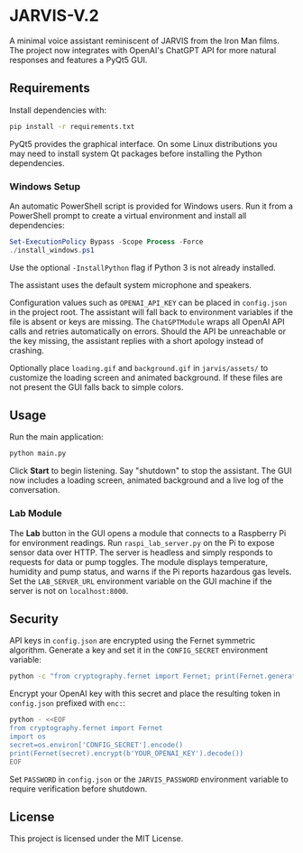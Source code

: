 # JARVIS-V.2

A minimal voice assistant reminiscent of JARVIS from the Iron Man films. The project now integrates with OpenAI's ChatGPT API for more natural responses and features a PyQt5 GUI.

## Requirements

Install dependencies with:

```bash
pip install -r requirements.txt
```

PyQt5 provides the graphical interface. On some Linux distributions you may need
to install system Qt packages before installing the Python dependencies.

### Windows Setup

An automatic PowerShell script is provided for Windows users. Run it from a
PowerShell prompt to create a virtual environment and install all
dependencies:

```powershell
Set-ExecutionPolicy Bypass -Scope Process -Force
./install_windows.ps1
```

Use the optional `-InstallPython` flag if Python 3 is not already installed.

The assistant uses the default system microphone and speakers.

Configuration values such as `OPENAI_API_KEY` can be placed in `config.json` in the project root. The assistant will fall back to environment variables if the file is absent or keys are missing.
The `ChatGPTModule` wraps all OpenAI API calls and retries automatically on errors. Should the API be unreachable or the key missing, the assistant replies with a short apology instead of crashing.

Optionally place `loading.gif` and `background.gif` in `jarvis/assets/` to customize the loading screen and animated background. If these files are not present the GUI falls back to simple colors.

## Usage

Run the main application:

```bash
python main.py
```

Click **Start** to begin listening. Say "shutdown" to stop the assistant.
The GUI now includes a loading screen, animated background and a live log of the conversation.

### Lab Module

The **Lab** button in the GUI opens a module that connects to a Raspberry Pi for
environment readings. Run `raspi_lab_server.py` on the Pi to expose sensor data
over HTTP. The server is headless and simply responds to requests for data or
pump toggles. The module displays temperature, humidity and pump status, and
warns if the Pi reports hazardous gas levels. Set the `LAB_SERVER_URL`
environment variable on the GUI machine if the server is not on
`localhost:8000`.

## Security

API keys in `config.json` are encrypted using the Fernet symmetric algorithm. Generate a key and set it in the `CONFIG_SECRET` environment variable:

```bash
python -c "from cryptography.fernet import Fernet; print(Fernet.generate_key().decode())"
```

Encrypt your OpenAI key with this secret and place the resulting token in `config.json` prefixed with `enc:`:

```bash
python - <<EOF
from cryptography.fernet import Fernet
import os
secret=os.environ['CONFIG_SECRET'].encode()
print(Fernet(secret).encrypt(b'YOUR_OPENAI_KEY').decode())
EOF
```

Set `PASSWORD` in `config.json` or the `JARVIS_PASSWORD` environment variable to require verification before shutdown.

## License

This project is licensed under the MIT License.
